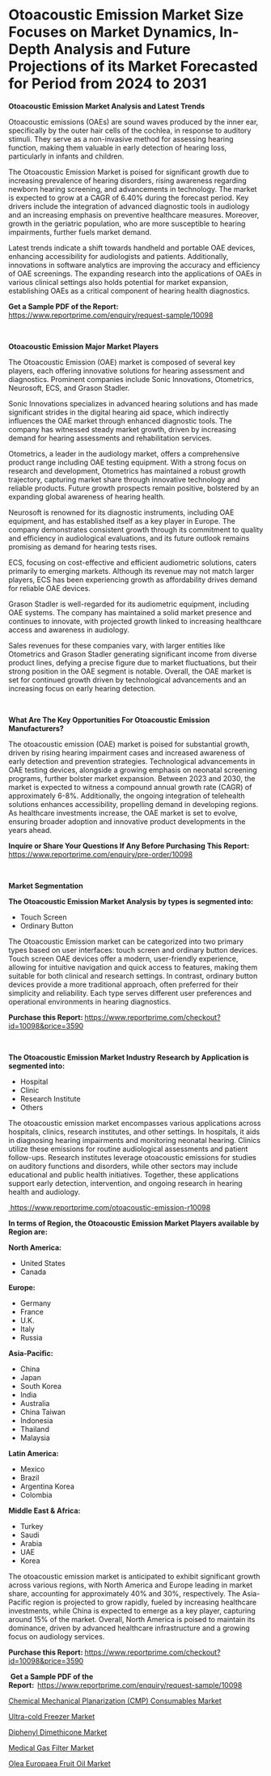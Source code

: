 <p><h1>Otoacoustic Emission Market Size Focuses on Market Dynamics, In-Depth Analysis and Future Projections of its Market Forecasted for Period from 2024 to 2031</h1></p><p><strong>Otoacoustic Emission Market Analysis and Latest Trends</strong></p>
<p><p>Otoacoustic emissions (OAEs) are sound waves produced by the inner ear, specifically by the outer hair cells of the cochlea, in response to auditory stimuli. They serve as a non-invasive method for assessing hearing function, making them valuable in early detection of hearing loss, particularly in infants and children. </p><p>The Otoacoustic Emission Market is poised for significant growth due to increasing prevalence of hearing disorders, rising awareness regarding newborn hearing screening, and advancements in technology. The market is expected to grow at a CAGR of 6.40% during the forecast period. Key drivers include the integration of advanced diagnostic tools in audiology and an increasing emphasis on preventive healthcare measures. Moreover, growth in the geriatric population, who are more susceptible to hearing impairments, further fuels market demand. </p><p>Latest trends indicate a shift towards handheld and portable OAE devices, enhancing accessibility for audiologists and patients. Additionally, innovations in software analytics are improving the accuracy and efficiency of OAE screenings. The expanding research into the applications of OAEs in various clinical settings also holds potential for market expansion, establishing OAEs as a critical component of hearing health diagnostics.</p></p>
<p><strong>Get a Sample PDF of the Report:&nbsp;</strong> <a href="https://www.reportprime.com/enquiry/request-sample/10098">https://www.reportprime.com/enquiry/request-sample/10098</a></p>
<p>&nbsp;</p>
<p><strong>Otoacoustic Emission Major Market Players</strong></p>
<p><p>The Otoacoustic Emission (OAE) market is composed of several key players, each offering innovative solutions for hearing assessment and diagnostics. Prominent companies include Sonic Innovations, Otometrics, Neurosoft, ECS, and Grason Stadler.</p><p>Sonic Innovations specializes in advanced hearing solutions and has made significant strides in the digital hearing aid space, which indirectly influences the OAE market through enhanced diagnostic tools. The company has witnessed steady market growth, driven by increasing demand for hearing assessments and rehabilitation services.</p><p>Otometrics, a leader in the audiology market, offers a comprehensive product range including OAE testing equipment. With a strong focus on research and development, Otometrics has maintained a robust growth trajectory, capturing market share through innovative technology and reliable products. Future growth prospects remain positive, bolstered by an expanding global awareness of hearing health.</p><p>Neurosoft is renowned for its diagnostic instruments, including OAE equipment, and has established itself as a key player in Europe. The company demonstrates consistent growth through its commitment to quality and efficiency in audiological evaluations, and its future outlook remains promising as demand for hearing tests rises.</p><p>ECS, focusing on cost-effective and efficient audiometric solutions, caters primarily to emerging markets. Although its revenue may not match larger players, ECS has been experiencing growth as affordability drives demand for reliable OAE devices.</p><p>Grason Stadler is well-regarded for its audiometric equipment, including OAE systems. The company has maintained a solid market presence and continues to innovate, with projected growth linked to increasing healthcare access and awareness in audiology.</p><p>Sales revenues for these companies vary, with larger entities like Otometrics and Grason Stadler generating significant income from diverse product lines, defying a precise figure due to market fluctuations, but their strong position in the OAE segment is notable. Overall, the OAE market is set for continued growth driven by technological advancements and an increasing focus on early hearing detection.</p></p>
<p>&nbsp;</p>
<p><strong>What Are The Key Opportunities For Otoacoustic Emission Manufacturers?</strong></p>
<p><p>The otoacoustic emission (OAE) market is poised for substantial growth, driven by rising hearing impairment cases and increased awareness of early detection and prevention strategies. Technological advancements in OAE testing devices, alongside a growing emphasis on neonatal screening programs, further bolster market expansion. Between 2023 and 2030, the market is expected to witness a compound annual growth rate (CAGR) of approximately 6-8%. Additionally, the ongoing integration of telehealth solutions enhances accessibility, propelling demand in developing regions. As healthcare investments increase, the OAE market is set to evolve, ensuring broader adoption and innovative product developments in the years ahead.</p></p>
<p><strong>Inquire or Share Your Questions If Any Before Purchasing This Report:</strong> <a href="https://www.reportprime.com/enquiry/pre-order/10098">https://www.reportprime.com/enquiry/pre-order/10098</a></p>
<p>&nbsp;</p>
<p><strong>Market Segmentation</strong></p>
<p><strong>The Otoacoustic Emission Market Analysis by types is segmented into:</strong></p>
<p><ul><li>Touch Screen</li><li>Ordinary Button</li></ul></p>
<p><p>The Otoacoustic Emission market can be categorized into two primary types based on user interfaces: touch screen and ordinary button devices. Touch screen OAE devices offer a modern, user-friendly experience, allowing for intuitive navigation and quick access to features, making them suitable for both clinical and research settings. In contrast, ordinary button devices provide a more traditional approach, often preferred for their simplicity and reliability. Each type serves different user preferences and operational environments in hearing diagnostics.</p></p>
<p><strong>Purchase this Report:&nbsp;</strong><a href="https://www.reportprime.com/checkout?id=10098&price=3590">https://www.reportprime.com/checkout?id=10098&price=3590</a></p>
<p>&nbsp;</p>
<p><strong>The Otoacoustic Emission Market Industry Research by Application is segmented into:</strong></p>
<p><ul><li>Hospital</li><li>Clinic</li><li>Research Institute</li><li>Others</li></ul></p>
<p><p>The otoacoustic emission market encompasses various applications across hospitals, clinics, research institutes, and other settings. In hospitals, it aids in diagnosing hearing impairments and monitoring neonatal hearing. Clinics utilize these emissions for routine audiological assessments and patient follow-ups. Research institutes leverage otoacoustic emissions for studies on auditory functions and disorders, while other sectors may include educational and public health initiatives. Together, these applications support early detection, intervention, and ongoing research in hearing health and audiology.</p></p>
<p><a href="https://www.reportprime.com/otoacoustic-emission-r10098">&nbsp;https://www.reportprime.com/otoacoustic-emission-r10098</a></p>
<p><strong>In terms of Region, the Otoacoustic Emission Market Players available by Region are:</strong></p>
<p>
    <p> <strong> North America: </strong>
        <ul>
            <li>United States</li>
            <li>Canada</li>
        </ul>
        </p> 
    <p> <strong> Europe: </strong>
        <ul>
            <li>Germany</li>
            <li>France</li>
            <li>U.K.</li>
            <li>Italy</li>
            <li>Russia</li>
        </ul>
        </p> 
    <p> <strong> Asia-Pacific: </strong>
        <ul>
            <li>China</li>
            <li>Japan</li>
            <li>South Korea</li>
            <li>India</li>
            <li>Australia</li>
            <li>China Taiwan</li>
            <li>Indonesia</li>
            <li>Thailand</li>
            <li>Malaysia</li>
        </ul>
        </p> 
    <p> <strong> Latin America: </strong>
        <ul>
            <li>Mexico</li>
            <li>Brazil</li>
            <li>Argentina Korea</li>
            <li>Colombia</li>
        </ul>
        </p> 
    <p> <strong> Middle East & Africa: </strong>
        <ul>
            <li>Turkey</li>
            <li>Saudi</li>
            <li>Arabia</li>
            <li>UAE</li>
            <li>Korea</li>
        </ul>
    </p>
    </p>
<p><p>The otoacoustic emission market is anticipated to exhibit significant growth across various regions, with North America and Europe leading in market share, accounting for approximately 40% and 30%, respectively. The Asia-Pacific region is projected to grow rapidly, fueled by increasing healthcare investments, while China is expected to emerge as a key player, capturing around 15% of the market. Overall, North America is poised to maintain its dominance, driven by advanced healthcare infrastructure and a growing focus on audiology services.</p></p>
<p><strong>Purchase this Report: </strong><a href="https://www.reportprime.com/checkout?id=10098&price=3590">https://www.reportprime.com/checkout?id=10098&price=3590</a></p>
<p>&nbsp;<strong>Get a Sample PDF of the Report:&nbsp;&nbsp;</strong><a href="https://www.reportprime.com/enquiry/request-sample/10098">https://www.reportprime.com/enquiry/request-sample/10098</a></p>
<p><strong></strong></p>
<p><p><a href="https://issuu.com/reportprime-2/docs/chemical-mechanical-planarization-c_8abf486cff102c">Chemical Mechanical Planarization (CMP) Consumables Market</a></p><p><a href="https://medium.com/@philipwolf61/the-ultra-cold-freezer-market-report-analyzes-important-operational-and-performance-data-so-one-0c2d90690339">Ultra-cold Freezer Market</a></p><p><a href="https://www.linkedin.com/pulse/analyzing-diphenyl-dimethicone-market-dynamics-growth-cwntc?trackingId=mJjWxZMUQlePYK7DEhiu6A%3D%3D">Diphenyl Dimethicone Market</a></p><p><a href="https://github.com/sofayahoo2023/Market-Research-Report-List-6/blob/main/medical-gas-filter-market.md">Medical Gas Filter Market</a></p><p><a href="https://www.linkedin.com/pulse/olea-europaea-fruit-oil-market-share-size-trends-industry-xcbzc?trackingId=KphdWe7tTpa0XWlV4dcqWA%3D%3D">Olea Europaea Fruit Oil Market</a></p></p>